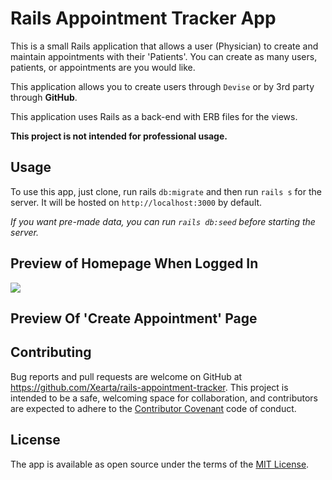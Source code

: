# Rails Appointment Tracker App

This is a small Rails application that allows a user (Physician) to create and maintain appointments with their 'Patients'. You can create as many users, patients, or appointments are you would like. 

This application allows you to create users through `Devise` or by 3rd party through **GitHub**. 

This application uses Rails as a back-end with ERB files for the views. 

**This project is not intended for professional usage.**


## Usage
To use this app, just clone, run rails `db:migrate` and then run `rails s` for the server. It will be hosted on `http://localhost:3000` by default.

*If you want pre-made data, you can run `rails db:seed` before starting the server.*


## Preview of Homepage When Logged In
<img src="https://imgur.com/Wp7doTk" />

## Preview Of 'Create Appointment' Page


## Contributing

Bug reports and pull requests are welcome on GitHub at https://github.com/Xearta/rails-appointment-tracker. This project is intended to be a safe, welcoming space for collaboration, and contributors are expected to adhere to the [Contributor Covenant](http://contributor-covenant.org) code of conduct.

## License

The app is available as open source under the terms of the [MIT License](https://opensource.org/licenses/MIT).
